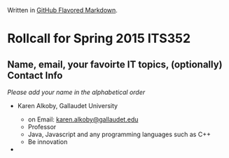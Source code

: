 Written in [GitHub Flavored Markdown](https://help.github.com/articles/github-flavored-markdown).

Rollcall for Spring 2015 ITS352
================================

Name, email, your favoirte IT topics, (optionally) Contact Info
-------------------------------------------------
_Please add your name in the alphabetical order_

* Karen Alkoby, Gallaudet University
	* on Email: karen.alkoby@gallaudet.edu
	* Professor 
	* Java, Javascript and any programming languages such as C++
	* Be innovation

* 